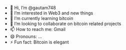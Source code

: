 - 👋 Hi, I’m @gautam748
- 👀 I’m interested in Web3 and new things
- 🌱 I’m currently learning bitcoin
- 💞️ I’m looking to collaborate on bitcoin related projects
- 📫 How to reach me: Gmail
- 😄 Pronouns: ...
- ⚡ Fun fact: Bitcoin is  elegant

<!---
gautam748/gautam748 is a ✨ special ✨ repository because its `README.md` (this file) appears on your GitHub profile.
You can click the Preview link to take a look at your changes.
--->
